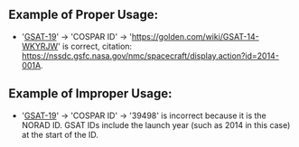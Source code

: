 ## Example of Proper Usage:
* '[GSAT-19](https://golden.com/wiki/GSAT-14-WKYRJW)' → 'COSPAR ID' → 'https://golden.com/wiki/GSAT-14-WKYRJW' is correct, citation: https://nssdc.gsfc.nasa.gov/nmc/spacecraft/display.action?id=2014-001A.

## Example of Improper Usage:
* '[GSAT-19](https://golden.com/wiki/GSAT-14-WKYRJW)' → 'COSPAR ID' → '39498' is incorrect because it is the NORAD ID. GSAT IDs include the launch year (such as 2014 in this case) at the start of the ID.
